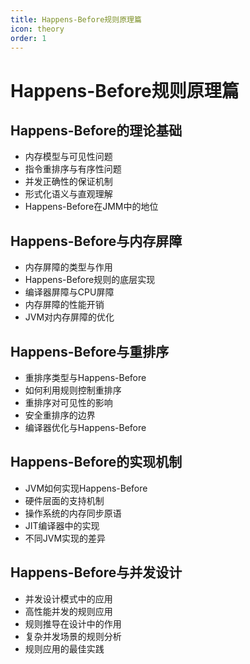 ```yaml
---
title: Happens-Before规则原理篇
icon: theory
order: 1
---
```


# Happens-Before规则原理篇

## Happens-Before的理论基础

- 内存模型与可见性问题
- 指令重排序与有序性问题
- 并发正确性的保证机制
- 形式化语义与直观理解
- Happens-Before在JMM中的地位

## Happens-Before与内存屏障

- 内存屏障的类型与作用
- Happens-Before规则的底层实现
- 编译器屏障与CPU屏障
- 内存屏障的性能开销
- JVM对内存屏障的优化

## Happens-Before与重排序

- 重排序类型与Happens-Before
- 如何利用规则控制重排序
- 重排序对可见性的影响
- 安全重排序的边界
- 编译器优化与Happens-Before

## Happens-Before的实现机制

- JVM如何实现Happens-Before
- 硬件层面的支持机制
- 操作系统的内存同步原语
- JIT编译器中的实现
- 不同JVM实现的差异

## Happens-Before与并发设计

- 并发设计模式中的应用
- 高性能并发的规则应用
- 规则推导在设计中的作用
- 复杂并发场景的规则分析
- 规则应用的最佳实践
